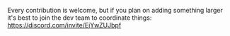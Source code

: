 Every contribution is welcome, but if you plan on adding something larger it's best to join the dev team to coordinate things: https://discord.com/invite/EjYwZUJbpf
